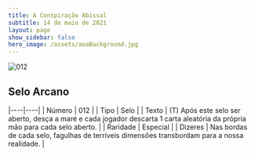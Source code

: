 ```yaml
---
title: A Conspiração Abissal
subtitle: 14 de maio de 2021
layout: page
show_sidebar: false
hero_image: /assets/aoaBackground.jpg
---
```


![012](https://cards-keyforge.s3.eu-north-1.amazonaws.com/media/pt/tac/012.png)

## Selo Arcano

|----|----|
| Número | 012 |
| Tipo | Selo |
| Texto | (T) Após este selo ser aberto, desça a  maré e cada jogador descarta 1 carta  aleatória da própria mão para cada  selo aberto. |
| Raridade | Especial |
| Dizeres | Nas bordas de cada selo, fagulhas de terríveis  dimensões transbordam para a nossa realidade. |
